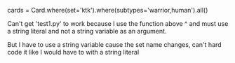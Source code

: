 cards = Card.where(set='ktk').where(subtypes='warrior,human').all()

Can't get 'test1.py' to work because I use the function above ^ and
must use a string literal and not a string variable as an argument. 

But I have to use a string variable cause the set name changes, can't 
hard code it like I would have to with a string literal